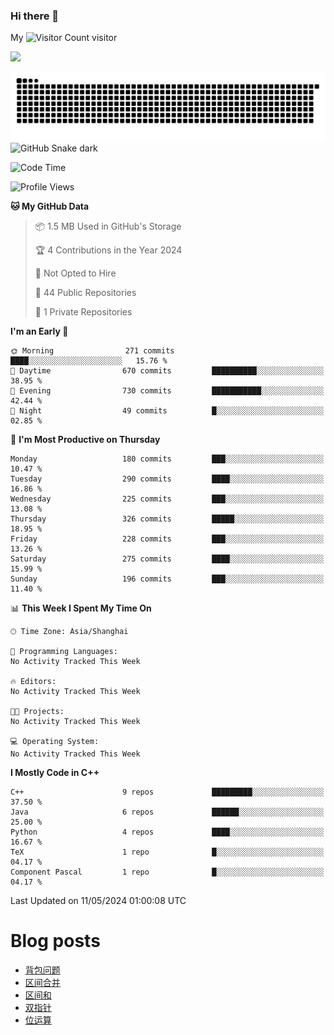 ### Hi there 👋

My ![Visitor Count](https://profile-counter.glitch.me/bugcat9/count.svg) visitor
<!--
**bugcat9/bugcat9** is a ✨ _special_ ✨ repository because its `README.md` (this file) appears on your GitHub profile.

Here are some ideas to get you started:

- 🔭 I’m currently working on ...
- 🌱 I’m currently learning ...
- 👯 I’m looking to collaborate on ...
- 🤔 I’m looking for help with ...
- 💬 Ask me about ...
- 📫 How to reach me: ...
- 😄 Pronouns: ...
- ⚡ Fun fact: ...
-->
![](https://github-readme-stats.vercel.app/api?username=bugcat9)

![GitHub Snake Light](https://raw.githubusercontent.com/bugcat9/bugcat9/output/github-contribution-grid-snake.svg#gh-light-mode-only)
![GitHub Snake dark](github-snake-dark.svg#gh-dark-mode-only)


<!--START_SECTION:waka-->
![Code Time](http://img.shields.io/badge/Code%20Time-921%20hrs%206%20mins-blue)

![Profile Views](http://img.shields.io/badge/Profile%20Views-0-blue)

**🐱 My GitHub Data** 

> 📦 1.5 MB Used in GitHub's Storage 
 > 
> 🏆 4 Contributions in the Year 2024
 > 
> 🚫 Not Opted to Hire
 > 
> 📜 44 Public Repositories 
 > 
> 🔑 1 Private Repositories 
 > 
**I'm an Early 🐤** 

```text
🌞 Morning                271 commits         ████░░░░░░░░░░░░░░░░░░░░░   15.76 % 
🌆 Daytime                670 commits         ██████████░░░░░░░░░░░░░░░   38.95 % 
🌃 Evening                730 commits         ███████████░░░░░░░░░░░░░░   42.44 % 
🌙 Night                  49 commits          █░░░░░░░░░░░░░░░░░░░░░░░░   02.85 % 
```
📅 **I'm Most Productive on Thursday** 

```text
Monday                   180 commits         ███░░░░░░░░░░░░░░░░░░░░░░   10.47 % 
Tuesday                  290 commits         ████░░░░░░░░░░░░░░░░░░░░░   16.86 % 
Wednesday                225 commits         ███░░░░░░░░░░░░░░░░░░░░░░   13.08 % 
Thursday                 326 commits         █████░░░░░░░░░░░░░░░░░░░░   18.95 % 
Friday                   228 commits         ███░░░░░░░░░░░░░░░░░░░░░░   13.26 % 
Saturday                 275 commits         ████░░░░░░░░░░░░░░░░░░░░░   15.99 % 
Sunday                   196 commits         ███░░░░░░░░░░░░░░░░░░░░░░   11.40 % 
```


📊 **This Week I Spent My Time On** 

```text
🕑︎ Time Zone: Asia/Shanghai

💬 Programming Languages: 
No Activity Tracked This Week

🔥 Editors: 
No Activity Tracked This Week

🐱‍💻 Projects: 
No Activity Tracked This Week

💻 Operating System: 
No Activity Tracked This Week
```

**I Mostly Code in C++** 

```text
C++                      9 repos             █████████░░░░░░░░░░░░░░░░   37.50 % 
Java                     6 repos             ██████░░░░░░░░░░░░░░░░░░░   25.00 % 
Python                   4 repos             ████░░░░░░░░░░░░░░░░░░░░░   16.67 % 
TeX                      1 repo              █░░░░░░░░░░░░░░░░░░░░░░░░   04.17 % 
Component Pascal         1 repo              █░░░░░░░░░░░░░░░░░░░░░░░░   04.17 % 
```




 Last Updated on 11/05/2024 01:00:08 UTC
<!--END_SECTION:waka-->
# Blog posts
<!-- BLOG-POST-LIST:START -->
- [背包问题](https://bugcat.top/2023/09/03/%E7%AE%97%E6%B3%95%E5%AD%A6%E4%B9%A0/9.%E8%83%8C%E5%8C%85%E9%97%AE%E9%A2%98/)
- [区间合并](https://bugcat.top/2023/08/06/%E7%AE%97%E6%B3%95%E5%AD%A6%E4%B9%A0/8.%E5%8C%BA%E9%97%B4%E5%90%88%E5%B9%B6/)
- [区间和](https://bugcat.top/2023/08/06/%E7%AE%97%E6%B3%95%E5%AD%A6%E4%B9%A0/7.%E5%8C%BA%E9%97%B4%E5%92%8C/)
- [双指针](https://bugcat.top/2023/08/06/%E7%AE%97%E6%B3%95%E5%AD%A6%E4%B9%A0/6.%E5%8F%8C%E6%8C%87%E9%92%88/)
- [位运算](https://bugcat.top/2023/08/06/%E7%AE%97%E6%B3%95%E5%AD%A6%E4%B9%A0/5.%E4%BD%8D%E8%BF%90%E7%AE%97/)
<!-- BLOG-POST-LIST:END -->
